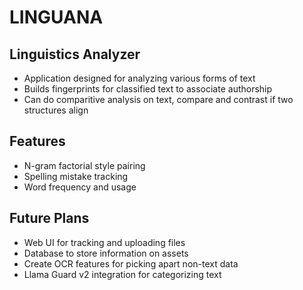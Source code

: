 # LINGUANA
## Linguistics Analyzer
* Application designed for analyzing various forms of text
* Builds fingerprints for classified text to associate authorship
* Can do comparitive analysis on text, compare and contrast if two structures align

## Features
* N-gram factorial style pairing
* Spelling mistake tracking
* Word frequency and usage

## Future Plans
* Web UI for tracking and uploading files
* Database to store information on assets
* Create OCR features for picking apart non-text data
* Llama Guard v2 integration for categorizing text